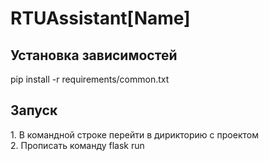 <h1>RTUAssistant[Name]</h1>
<h2>Установка зависимостей</h2>
pip install -r requirements/common.txt
<h2>Запуск</h2>
1. В командной строке перейти в дирикторию с проектом <br>
2. Прописать команду flask run